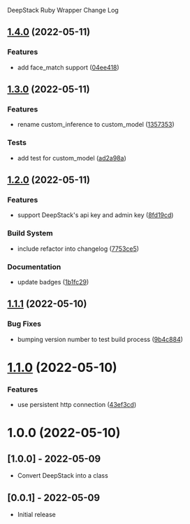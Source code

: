 DeepStack Ruby Wrapper Change Log

## [1.4.0](https://github.com/jimtng/deepstack-ruby/compare/1.3.0...1.4.0) (2022-05-11)


### Features

* add face_match support ([04ee418](https://github.com/jimtng/deepstack-ruby/commit/04ee4181a7e5983643b30a52479c83bd378c154f))

## [1.3.0](https://github.com/jimtng/deepstack-ruby/compare/1.2.0...1.3.0) (2022-05-11)


### Features

* rename custom_inference to custom_model ([1357353](https://github.com/jimtng/deepstack-ruby/commit/1357353de8dded1124351ceb99a221f3925aa248))


### Tests

* add test for custom_model ([ad2a98a](https://github.com/jimtng/deepstack-ruby/commit/ad2a98ac2451e07f004cdbad19d9deac1aa9565b))

## [1.2.0](https://github.com/jimtng/deepstack-ruby/compare/1.1.1...1.2.0) (2022-05-11)


### Features

* support DeepStack's api key and admin key ([8fd19cd](https://github.com/jimtng/deepstack-ruby/commit/8fd19cdd51f4544a435c4ddd08ff2f8946557872))


### Build System

* include refactor into changelog ([7753ce5](https://github.com/jimtng/deepstack-ruby/commit/7753ce598c319fb7f100a280902a169a527ae76a))


### Documentation

* update badges ([1b1fc29](https://github.com/jimtng/deepstack-ruby/commit/1b1fc2943daadcb0459395c349308e8d8037dece))

## [1.1.1](https://github.com/jimtng/deepstack-ruby/compare/1.1.0...1.1.1) (2022-05-10)


### Bug Fixes

* bumping version number to test build process ([9b4c884](https://github.com/jimtng/deepstack-ruby/commit/9b4c88405a1cce3fe12454a54f7ae1b59e0cbf1d))

# [1.1.0](https://github.com/jimtng/deepstack-ruby/compare/1.0.0...1.1.0) (2022-05-10)


### Features

* use persistent http connection ([43ef3cd](https://github.com/jimtng/deepstack-ruby/commit/43ef3cd1c7eec162be604846ebf67b2778be97bf))

# 1.0.0 (2022-05-10)

## [1.0.0] - 2022-05-09

- Convert DeepStack into a class

## [0.0.1] - 2022-05-09

- Initial release
